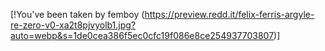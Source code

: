 [!You've been taken by femboy (https://preview.redd.it/felix-ferris-argyle-re-zero-v0-xa2t8pjvyolb1.jpg?auto=webp&s=1de0cea386f5ec0cfc19f086e8ce254937703807)]
